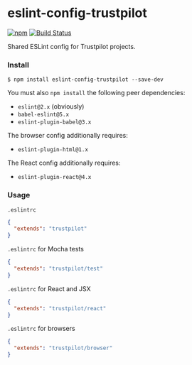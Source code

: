 # eslint-config-trustpilot

[![npm](https://img.shields.io/npm/v/eslint-config-trustpilot.svg)](https://www.npmjs.com/package/eslint-config-trustpilot)
[![Build Status](https://travis-ci.org/trustpilot/node-eslint-config.svg?branch=master)](https://travis-ci.org/trustpilot/node-eslint-config)

Shared ESLint config for Trustpilot projects.

### Install
```
$ npm install eslint-config-trustpilot --save-dev
```

You must also `npm install` the following peer dependencies:
- `eslint@2.x` (obviously)
- `babel-eslint@5.x`
- `eslint-plugin-babel@3.x`

The browser config additionally requires:
- `eslint-plugin-html@1.x`

The React config additionally requires:
- `eslint-plugin-react@4.x`

### Usage
`.eslintrc`
```json
{
  "extends": "trustpilot"
}
```

`.eslintrc` for Mocha tests
```json
{
  "extends": "trustpilot/test"
}
```

`.eslintrc` for React and JSX
```json
{
  "extends": "trustpilot/react"
}
```

`.eslintrc` for browsers
```json
{
  "extends": "trustpilot/browser"
}
```
